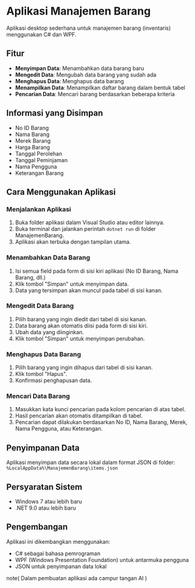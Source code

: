 # Aplikasi Manajemen Barang

Aplikasi desktop sederhana untuk manajemen barang (inventaris) menggunakan C# dan WPF.

## Fitur

- **Menyimpan Data**: Menambahkan data barang baru
- **Mengedit Data**: Mengubah data barang yang sudah ada
- **Menghapus Data**: Menghapus data barang
- **Menampilkan Data**: Menampilkan daftar barang dalam bentuk tabel
- **Pencarian Data**: Mencari barang berdasarkan beberapa kriteria

## Informasi yang Disimpan

- No ID Barang
- Nama Barang
- Merek Barang
- Harga Barang
- Tanggal Perolehan
- Tanggal Peminjaman
- Nama Pengguna
- Keterangan Barang

## Cara Menggunakan Aplikasi

### Menjalankan Aplikasi

1. Buka folder aplikasi dalam Visual Studio atau editor lainnya.
2. Buka terminal dan jalankan perintah `dotnet run` di folder ManajemenBarang.
3. Aplikasi akan terbuka dengan tampilan utama.

### Menambahkan Data Barang

1. Isi semua field pada form di sisi kiri aplikasi (No ID Barang, Nama Barang, dll.)
2. Klik tombol "Simpan" untuk menyimpan data.
3. Data yang tersimpan akan muncul pada tabel di sisi kanan.

### Mengedit Data Barang

1. Pilih barang yang ingin diedit dari tabel di sisi kanan.
2. Data barang akan otomatis diisi pada form di sisi kiri.
3. Ubah data yang diinginkan.
4. Klik tombol "Simpan" untuk menyimpan perubahan.

### Menghapus Data Barang

1. Pilih barang yang ingin dihapus dari tabel di sisi kanan.
2. Klik tombol "Hapus".
3. Konfirmasi penghapusan data.

### Mencari Data Barang

1. Masukkan kata kunci pencarian pada kolom pencarian di atas tabel.
2. Hasil pencarian akan otomatis ditampilkan di tabel.
3. Pencarian dapat dilakukan berdasarkan No ID, Nama Barang, Merek, Nama Pengguna, atau Keterangan.

## Penyimpanan Data

Aplikasi menyimpan data secara lokal dalam format JSON di folder:
`%LocalAppData%\ManajemenBarang\items.json`

## Persyaratan Sistem

- Windows 7 atau lebih baru
- .NET 9.0 atau lebih baru

## Pengembangan

Aplikasi ini dikembangkan menggunakan:

- C# sebagai bahasa pemrograman
- WPF (Windows Presentation Foundation) untuk antarmuka pengguna
- JSON untuk penyimpanan data lokal

note( Dalam pembuatan aplikasi ada campur tangan AI )
